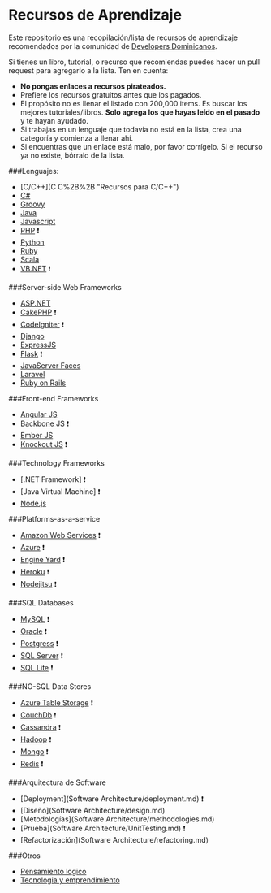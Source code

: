 Recursos de Aprendizaje
========

Este repositorio es una recopilación/lista de recursos de aprendizaje recomendados por la comunidad de [Developers Dominicanos](http://developers.do).

Si tienes un libro, tutorial, o recurso que recomiendas puedes hacer un pull request para agregarlo a la lista. Ten en cuenta:

* **No pongas enlaces a recursos pirateados.**
* Prefiere los recursos gratuitos antes que los pagados. 
* El propósito no es llenar el listado con 200,000 items. Es buscar los mejores tutoriales/libros. **Solo agrega los que hayas leído en el pasado** y te hayan ayudado. 
* Si trabajas en un lenguaje que todavía no está en la lista, crea una categoría y comienza a llenar ahí. 
* Si encuentras que un enlace está malo, por favor corrígelo. Si el recurso ya no existe, bórralo de la lista. 

###Lenguajes:

* [C/C++](C C%2B%2B "Recursos para C/C++")
* [C#](DOT_NET/c_sharp_lang "recursos para el lenguaje C# de Microsoft")
* [Groovy](Java/Groovy)
* [Java](Java/Java)
* [Javascript](Javascript/README.md)
* [PHP](PHP) :heavy_exclamation_mark:
* [Python](Python) 
* [Ruby](Ruby)
* [Scala](Java/Scala)
* [VB.NET](DOT_NET/vb_net_lang "Recursos para Visual Basic") :heavy_exclamation_mark:

###Server-side Web Frameworks
* [ASP.NET](DOT_NET/web_framework_asp_net)
* [CakePHP](PHP/web_framework_cake_php.md) :heavy_exclamation_mark:
* [CodeIgniter](PHP/codeigniter.md) :heavy_exclamation_mark:
* [Django](Python/web_framework_django.md)
* [ExpressJS](Javascript/NodeJS/web_framework_express.md)
* [Flask](Python/web_framework_flask.md) :heavy_exclamation_mark:
* [JavaServer Faces](Java/web_framework_jsf)
* [Laravel](PHP/web_framework_laravel.md)
* [Ruby on Rails](Ruby/web_framework_ror.md)

###Front-end Frameworks

* [Angular JS](Javascript/Frontend%20Frameworks/angularjs.md) 
* [Backbone JS](Javascript/Frontend%20Frameworks/backbonejs.md) :heavy_exclamation_mark:
* [Ember JS](Javascript/Frontend%20Frameworks/emberjs.md) 
* [Knockout JS](Javascript/Frontend%20Frameworks/knockoutjs.md) :heavy_exclamation_mark:

###Technology Frameworks
* [.NET Framework] :heavy_exclamation_mark:
* [Java Virtual Machine]  :heavy_exclamation_mark:
* [Node.js](Javascript/NodeJS/readme.md)

###Platforms-as-a-service
* [Amazon Web Services](platforms_as_a_service/AWS.md) :heavy_exclamation_mark:
* [Azure](platforms_as_a_service/azure.md) :heavy_exclamation_mark:
* [Engine Yard](platforms_as_a_service/engine_yard.md) :heavy_exclamation_mark:
* [Heroku](platforms_as_a_service/heroku.md) :heavy_exclamation_mark:
* [Nodejitsu](platforms_as_a_service) :heavy_exclamation_mark:

###SQL Databases
* [MySQL](sql_databases/mysql.md) :heavy_exclamation_mark:
* [Oracle](sql_databases/oracle.md) :heavy_exclamation_mark:
* [Postgress](sql_databases/postgress.md) :heavy_exclamation_mark:
* [SQL Server](sql_databases/sql_server.md) :heavy_exclamation_mark:
* [SQL Lite](sql_databases/sql_lite.md) :heavy_exclamation_mark:

###NO-SQL Data Stores
* [Azure Table Storage](no_sql_data_store/azure.md) :heavy_exclamation_mark:
* [CouchDb](no_sql_data_store/casandra.md) :heavy_exclamation_mark:
* [Cassandra](no_sql_data_store/couchDB.md) :heavy_exclamation_mark:
* [Hadoop](no_sql_data_store/hadoop.md) :heavy_exclamation_mark:
* [Mongo](no_sql_data_store/mongo.md) :heavy_exclamation_mark:
* [Redis](no_sql_data_store/redis.md) :heavy_exclamation_mark:
 
###Arquitectura de Software
* [Deployment](Software Architecture/deployment.md) :heavy_exclamation_mark:
* [Diseño](Software Architecture/design.md)
* [Metodologías](Software Architecture/methodologies.md)
* [Prueba](Software Architecture/UnitTesting.md) :heavy_exclamation_mark:
* [Refactorización](Software Architecture/refactoring.md)

###Otros 
* [Pensamiento logico](Otros/pensamiento_logico.md)
* [Tecnologia y emprendimiento](Otros/tecnologia_y_emprendimiento.md)

